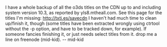 I have a whole backup of all the o3ds titles on the CDN up to and
including system version 10.3, as reported by yls8.mtheall.com. See this
page for the titles I'm missing: <http://txti.es/savecdn> I haven't had
much time to clean up/finish it, though (some titles have been extracted
wrongly using ctrtool without the -p option, and have to be tracked
down, for example). If someone fancies finishing it, or just needs
select titles from it. drop me a line on freenode (mid-kid). -- mid-kid